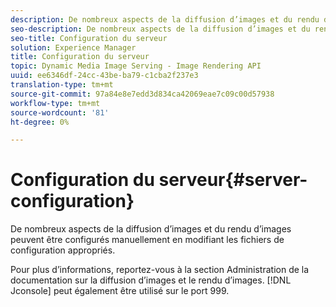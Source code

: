 ```yaml
---
description: De nombreux aspects de la diffusion d’images et du rendu d’images peuvent être configurés manuellement en modifiant les fichiers de configuration appropriés.
seo-description: De nombreux aspects de la diffusion d’images et du rendu d’images peuvent être configurés manuellement en modifiant les fichiers de configuration appropriés.
seo-title: Configuration du serveur
solution: Experience Manager
title: Configuration du serveur
topic: Dynamic Media Image Serving - Image Rendering API
uuid: ee6346df-24cc-43be-ba79-c1cba2f237e3
translation-type: tm+mt
source-git-commit: 97a84e8e7edd3d834ca42069eae7c09c00d57938
workflow-type: tm+mt
source-wordcount: '81'
ht-degree: 0%

---
```



# Configuration du serveur{#server-configuration}

De nombreux aspects de la diffusion d’images et du rendu d’images peuvent être configurés manuellement en modifiant les fichiers de configuration appropriés.

Pour plus d’informations, reportez-vous à la section Administration de la documentation sur la diffusion d’images et le rendu d’images. [!DNL Jconsole] peut également être utilisé sur le port 999.
